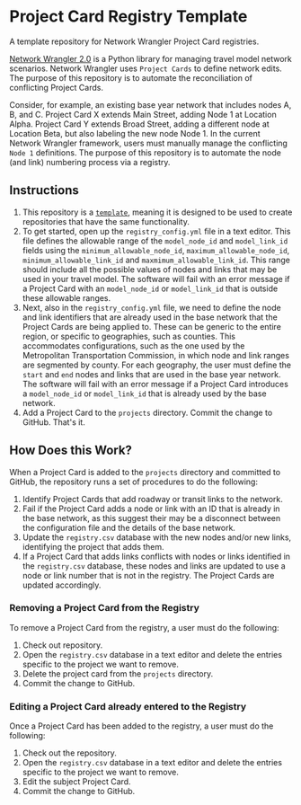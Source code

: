 # Project Card Registry Template 
A template repository for Network Wrangler Project Card registries.

[Network Wrangler 2.0](https://github.com/wsp-sag/network_wrangler) is a Python library for managing travel model network scenarios. Network Wrangler uses `Project Cards` to define network edits. The purpose of this repository is to automate the reconciliation of conflicting Project Cards.

Consider, for example, an existing base year network that includes nodes A, B, and C. Project Card X extends Main Street, adding Node 1 at Location Alpha. Project Card Y extends Broad Street, adding a different node at Location Beta, but also labeling the new node Node 1. In the current Network Wrangler framework, users must manually manage the conflicting `Node 1` definitions. The purpose of this repository is to automate the node (and link) numbering process via a registry.

## Instructions
1. This repository is a [`template`](https://docs.github.com/en/github/creating-cloning-and-archiving-repositories/creating-a-repository-from-a-template), meaning it is designed to be used to create repositories that have the same functionality.
2. To get started, open up the `registry_config.yml` file in a text editor. This file defines the allowable range of the `model_node_id` and `model_link_id` fields using the `minimum_allowable_node_id`, `maximum_allowable_node_id`, `minimum_allowable_link_id` and `maxmimum_allowable_link_id`. This range should include all the possible values of nodes and links that may be used in your travel model. The software will fail with an error message if a Project Card with an `model_node_id` or `model_link_id` that is outside these allowable ranges.  
3. Next, also in the `registry_config.yml` file, we need to define the node and link identifiers that are already used in the base network that the Project Cards are being applied to. These can be generic to the entire region, or specific to geographies, such as counties. This accommodates configurations, such as the one used by the Metropolitan Transportation Commission, in which node and link ranges are segmented by county. For each geography, the user must define the `start` and `end` nodes and links that are used in the base year network. The software will fail with an error message if a Project Card introduces a `model_node_id` or `model_link_id` that is already used by the base network.  
4. Add a Project Card to the `projects` directory. Commit the change to GitHub. That's it.

## How Does this Work?
When a Project Card is added to the `projects` directory and committed to GitHub, the repository runs a set of procedures to do the following:
1. Identify Project Cards that add roadway or transit links to the network.
2. Fail if the Project Card adds a node or link with an ID that is already in the base network, as this suggest their may be a disconnect between the configuration file and the details of the base network. 
3. Update the `registry.csv` database with the new nodes and/or new links, identifying the project that adds them.
4. If a Project Card that adds links conflicts with nodes or links identified in the `registry.csv` database, these nodes and links are updated to use a node or link number that is not in the registry. The Project Cards are updated accordingly.

### Removing a Project Card from the Registry
To remove a Project Card from the registry, a user must do the following:
1. Check out repository.
2. Open the `registry.csv` database in a text editor and delete the entries specific to the project we want to remove.
3. Delete the project card from the `projects` directory. 
4. Commit the change to GitHub.

### Editing a Project Card already entered to the Registry
Once a Project Card has been added to the registry, a user must do the following:
1. Check out the repository.
2. Open the `registry.csv` database in a text editor and delete the entries specific to the project we want to remove.
3. Edit the subject Project Card.
4. Commit the change to GitHub.
